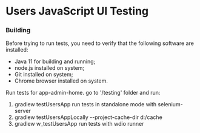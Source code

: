 Users JavaScript UI Testing
===

### Building

Before trying to run tests, you need to verify that the following software are installed:

* Java 11 for building and running;
* node.js installed on system;
* Git installed on system;
* Chrome browser installed on system.

Run tests for app-admin-home.
go to '/testing' folder and run:
  1. gradlew testUsersApp run tests in standalone mode with selenium-server
  2. gradlew testUsersAppLocally  --project-cache-dir d:/cache
  3. gradlew w_testUsersApp run tests with wdio runner


